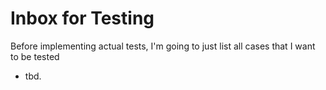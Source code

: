 Inbox for Testing
=================

Before implementing actual tests, I'm going to just list all
cases that I want to be tested

- tbd.
